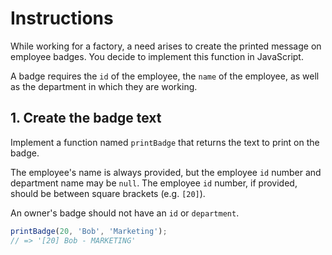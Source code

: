 # Instructions

While working for a factory, a need arises to create the printed message on employee badges. You decide to implement this function in JavaScript.

A badge requires the `id` of the employee, the `name` of the employee, as well as the department in which they are working.

## 1. Create the badge text

Implement a function named `printBadge` that returns the text to print on the badge.

The employee's name is always provided, but the employee `id` number and department name may be `null`. The employee `id` number, if provided, should be between square brackets (e.g. `[20]`).

An owner's badge should not have an `id` or `department`.

```javascript
printBadge(20, 'Bob', 'Marketing');
// => '[20] Bob - MARKETING'
```
